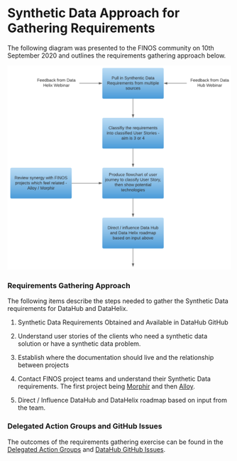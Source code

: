 # Synthetic Data Approach for Gathering Requirements

The following diagram was presented to the FINOS community on 10th September 2020 and outlines the requirements gathering approach below.

<img src="images/synthetic-data-requirements-gathering.png" width="650" />

### Requirements Gathering Approach

The following items describe the steps needed to gather the Synthetic Data requirements for DataHub and DataHelix.

1. Synthetic Data Requirements Obtained and Available in DataHub GitHub

2. Understand user stories of the clients who need a synthetic data solution or have a synthetic data problem.

3. Establish where the documentation should live and the relationship between projects

4. Contact FINOS project teams and understand their Synthetic Data requirements. The first project being [Morphir](https://github.com/finos/morphir) and then [Alloy](https://github.com/finos/alloy).

5. Direct / Influence DataHub and DataHelix roadmap based on input from the team.

### Delegated Action Groups and GitHub Issues

The outcomes of the requirements gathering exercise can be found in the [Delegated Action Groups](https://github.com/finos/datahub/tree/master/docs/delegated-action-groups) and [DataHub GitHub Issues](https://github.com/finos/datahub/issues).
